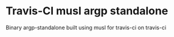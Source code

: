 # Travis-CI musl argp standalone

Binary argp-standalone built using musl for travis-ci on travis-ci
